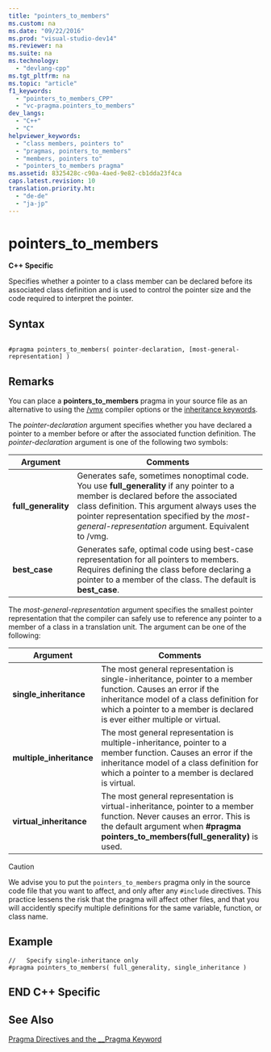```yaml
---
title: "pointers_to_members"
ms.custom: na
ms.date: "09/22/2016"
ms.prod: "visual-studio-dev14"
ms.reviewer: na
ms.suite: na
ms.technology: 
  - "devlang-cpp"
ms.tgt_pltfrm: na
ms.topic: "article"
f1_keywords: 
  - "pointers_to_members_CPP"
  - "vc-pragma.pointers_to_members"
dev_langs: 
  - "C++"
  - "C"
helpviewer_keywords: 
  - "class members, pointers to"
  - "pragmas, pointers_to_members"
  - "members, pointers to"
  - "pointers_to_members pragma"
ms.assetid: 8325428c-c90a-4aed-9e82-cb1dda23f4ca
caps.latest.revision: 10
translation.priority.ht: 
  - "de-de"
  - "ja-jp"
---
```

# pointers_to_members
**C++ Specific**  
  
 Specifies whether a pointer to a class member can be declared before its associated class definition and is used to control the pointer size and the code required to interpret the pointer.  
  
## Syntax  
  
```  
  
#pragma pointers_to_members( pointer-declaration, [most-general-representation] )  
```  
  
## Remarks  
 You can place a **pointers_to_members** pragma in your source file as an alternative to using the [/vmx](../VS_csharp/-vmb---vmg--representation-method-.md) compiler options or the [inheritance keywords](../VS_csharp/inheritance-keywords.md).  
  
 The *pointer-declaration* argument specifies whether you have declared a pointer to a member before or after the associated function definition. The *pointer-declaration* argument is one of the following two symbols:  
  
|Argument|Comments|  
|--------------|--------------|  
|**full_generality**|Generates safe, sometimes nonoptimal code. You use **full_generality** if any pointer to a member is declared before the associated class definition. This argument always uses the pointer representation specified by the *most-general-representation* argument. Equivalent to /vmg.|  
|**best_case**|Generates safe, optimal code using best-case representation for all pointers to members. Requires defining the class before declaring a pointer to a member of the class. The default is **best_case**.|  
  
 The *most-general-representation* argument specifies the smallest pointer representation that the compiler can safely use to reference any pointer to a member of a class in a translation unit. The argument can be one of the following:  
  
|Argument|Comments|  
|--------------|--------------|  
|**single_inheritance**|The most general representation is single-inheritance, pointer to a member function. Causes an error if the inheritance model of a class definition for which a pointer to a member is declared is ever either multiple or virtual.|  
|**multiple_inheritance**|The most general representation is multiple-inheritance, pointer to a member function. Causes an error if the inheritance model of a class definition for which a pointer to a member is declared is virtual.|  
|**virtual_inheritance**|The most general representation is virtual-inheritance, pointer to a member function. Never causes an error. This is the default argument when **#pragma pointers_to_members(full_generality)** is used.|  
  
> [!CAUTION]
>  We advise you to put the `pointers_to_members` pragma only in the source code file that you want to affect, and only after any `#include` directives. This practice lessens the risk that the pragma will affect other files, and that you will accidently specify multiple definitions for the same variable, function, or class name.  
  
## Example  
  
```  
//   Specify single-inheritance only  
#pragma pointers_to_members( full_generality, single_inheritance )  
```  
  
## END C++ Specific  
  
## See Also  
 [Pragma Directives and the __Pragma Keyword](../VS_csharp/pragma-directives-and-the-__pragma-keyword.md)